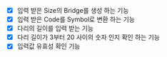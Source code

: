 
- [X] 입력 받은 Size의 Bridge를 생성 하는 기능
- [X] 입력 받은 Code를 Symbol로 변환 하는 기능
- [X] 다리의 길이를 입력 받는 기능
- [X] 다리 길이가 3부터 20 사이의 숫자 인지 확인 하는 기능
- [X] 입력값 유효성 확인 기능 